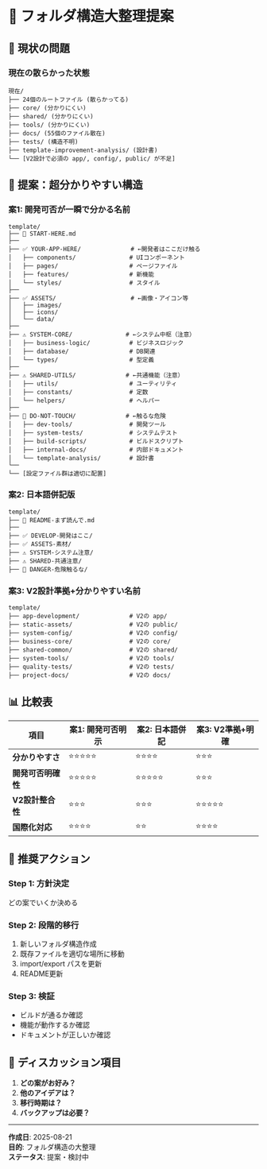 # 📁 **フォルダ構造大整理提案**

## 🚨 **現状の問題**

### **現在の散らかった状態**
```
現在/
├── 24個のルートファイル (散らかってる)
├── core/ (分かりにくい)
├── shared/ (分かりにくい) 
├── tools/ (分かりにくい)
├── docs/ (55個のファイル散在)
├── tests/ (構造不明)
├── template-improvement-analysis/ (設計書)
└── [V2設計で必須の app/, config/, public/ が不足]
```

## 🎯 **提案：超分かりやすい構造**

### **案1: 開発可否が一瞬で分かる名前**
```
template/
├── 📝 START-HERE.md
├── 
├── ✅ YOUR-APP-HERE/              # ←開発者はここだけ触る
│   ├── components/               # UIコンポーネント
│   ├── pages/                    # ページファイル
│   ├── features/                 # 新機能
│   └── styles/                   # スタイル
├── 
├── ✅ ASSETS/                     # ←画像・アイコン等
│   ├── images/
│   ├── icons/
│   └── data/
├── 
├── ⚠️ SYSTEM-CORE/               # ←システム中枢（注意）
│   ├── business-logic/           # ビジネスロジック
│   ├── database/                 # DB関連
│   └── types/                    # 型定義
├── 
├── ⚠️ SHARED-UTILS/              # ←共通機能（注意）
│   ├── utils/                    # ユーティリティ
│   ├── constants/                # 定数
│   └── helpers/                  # ヘルパー
├── 
├── 🚫 DO-NOT-TOUCH/              # ←触るな危険
│   ├── dev-tools/                # 開発ツール
│   ├── system-tests/             # システムテスト
│   ├── build-scripts/            # ビルドスクリプト
│   ├── internal-docs/            # 内部ドキュメント
│   └── template-analysis/        # 設計書
└── 
└── [設定ファイル群は適切に配置]
```

### **案2: 日本語併記版**
```
template/
├── 📝 README-まず読んで.md
├── 
├── ✅ DEVELOP-開発はここ/
├── ✅ ASSETS-素材/
├── ⚠️ SYSTEM-システム注意/
├── ⚠️ SHARED-共通注意/
├── 🚫 DANGER-危険触るな/
```

### **案3: V2設計準拠+分かりやすい名前**
```
template/
├── app-development/              # V2の app/
├── static-assets/                # V2の public/
├── system-config/                # V2の config/
├── business-core/                # V2の core/
├── shared-common/                # V2の shared/
├── system-tools/                 # V2の tools/
├── quality-tests/                # V2の tests/
├── project-docs/                 # V2の docs/
```

## 📊 **比較表**

| 項目 | 案1: 開発可否明示 | 案2: 日本語併記 | 案3: V2準拠+明確 |
|------|-----------------|---------------|----------------|
| **分かりやすさ** | ⭐⭐⭐⭐⭐ | ⭐⭐⭐⭐ | ⭐⭐⭐ |
| **開発可否明確性** | ⭐⭐⭐⭐⭐ | ⭐⭐⭐⭐⭐ | ⭐⭐⭐ |
| **V2設計整合性** | ⭐⭐⭐ | ⭐⭐⭐ | ⭐⭐⭐⭐⭐ |
| **国際化対応** | ⭐⭐⭐⭐ | ⭐⭐ | ⭐⭐⭐⭐ |

## 🚀 **推奨アクション**

### **Step 1: 方針決定**
どの案でいくか決める

### **Step 2: 段階的移行**
1. 新しいフォルダ構造作成
2. 既存ファイルを適切な場所に移動
3. import/export パスを更新
4. README更新

### **Step 3: 検証**
- ビルドが通るか確認
- 機能が動作するか確認
- ドキュメントが正しいか確認

## 💭 **ディスカッション項目**

1. **どの案がお好み？**
2. **他のアイデアは？**
3. **移行時期は？**
4. **バックアップは必要？**

---
**作成日**: 2025-08-21  
**目的**: フォルダ構造の大整理  
**ステータス**: 提案・検討中